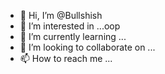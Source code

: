 - 👋 Hi, I’m @Bullshish
- 👀 I’m interested in ...oop
- 🌱 I’m currently learning ...
- 💞️ I’m looking to collaborate on ...
- 📫 How to reach me ...

<!---
Bullshish/Bullshish is a ✨ special ✨ repository because its `README.md` (this file) appears on your GitHub profile.
You can click the Preview link to take a look at your changes.
--->
